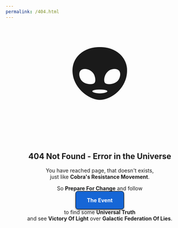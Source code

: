 ```yaml
---
permalink: /404.html
---
```

<section style="display: flex; flex-direction: row; flex-wrap: wrap; justify-content: center; align-items:center">
	<div style="font-size:13.0em;margin-left:20px;margin-right:20px">👽</div>
	<div style="flex-basis:65%;flex-grow:1;margin-left:20px;margin-right:20px">
		<h2 align="center">404 Not Found - Error in the Universe</h2>
		<p align="center">You have reached page, that doesn't exists,<br />just like <b>Cobra's Resistance Movement</b>.</p>
		<p align="center">So <b>Prepare For Change</b> and follow</p>
		<p align="center" style="margin-top:15px;margin-bottom:15px"><a href="/" title="Prepare For Change, follow The Event by clicking here" style="padding:15px 30px 15px 30px;color:#ffffff;background-color:#1666D6;border:1px solid #000;border-radius:7px;text-decoration:none;box-shadow:0px 2px 4px rgba(0, 0, 0, 0.5)"><b>The Event</b></a></p>
		<p align="center">to find some <strong>Universal Truth</strong><br />and see <b>Victory Of Light</b> over <b>Galactic Federation Of Lies</b>.</p>
	</div>
</section>
